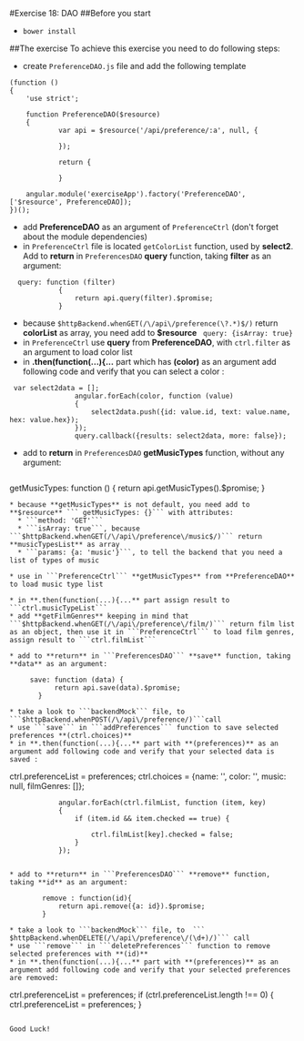 #Exercise 18: DAO
##Before you start 
* ```bower install```

##The exercise
To achieve this exercise you need to do following steps:
* create ```PreferenceDAO.js``` file and add the following template
```
(function ()
{
    'use strict';

    function PreferenceDAO($resource)
    {
            var api = $resource('/api/preference/:a', null, {

            });
            
            return {
            
            }

    angular.module('exerciseApp').factory('PreferenceDAO', ['$resource', PreferenceDAO]);
})();
```

* add **PreferenceDAO** as an argument of ```PreferenceCtrl``` (don't forget about the module dependencies)
* in ```PreferenceCtrl``` file is located ```getColorList``` function, used by **select2**. Add to **return** in ```PreferencesDAO``` **query** function, taking  **filter** as an argument:
```
  query: function (filter)
            {
                return api.query(filter).$promise;
            }
```
* because ```$httpBackend.whenGET(/\/api\/preference(\?.*)$/)``` return **colorList** as array, you need add to **$resource** ``` query: {isArray: true}```
* in ```PreferenceCtrl``` use **query** from **PreferenceDAO**, with ```ctrl.filter``` as an argument to load color list
* in **.then(function(...){...** part which has **(color)** as an argument add following code and verify that you can select a color :
```
 var select2data = [];
                angular.forEach(color, function (value)
                {
                    select2data.push({id: value.id, text: value.name, hex: value.hex});
                });
                query.callback({results: select2data, more: false});
```

* add to **return** in ```PreferencesDAO``` **getMusicTypes** function, without any argument:
  ```
 getMusicTypes: function ()
            {
                return api.getMusicTypes().$promise;
            }
  ```
* because **getMusicTypes** is not default, you need add to **$resource** ``` getMusicTypes: {}``` with attributes:
    * ```method: 'GET'```
    * ```isArray: true```, because  ```$httpBackend.whenGET(/\/api\/preference\/music$/)``` return **musicTypesList** as array
    * ```params: {a: 'music'}```, to tell the backend that you need a list of types of music

* use in ```PreferenceCtrl``` **getMusicTypes** from **PreferenceDAO** to load music type list

* in **.then(function(...){...** part assign result to ```ctrl.musicTypeList```
* add **getFilmGenres** keeping in mind that ```$httpBackend.whenGET(/\/api\/preference\/film/)``` return film list as an object, then use it in ```PreferenceCtrl``` to load film genres, assign result to ```ctrl.filmList```

* add to **return** in ```PreferencesDAO``` **save** function, taking  **data** as an argument:
```
         save: function (data) {
               return api.save(data).$promise;
           }
```
* take a look to ```backendMock``` file, to  ```$httpBackend.whenPOST(/\/api\/preference/)```call
* use ```save``` in ```addPreferences``` function to save selected preferences **(ctrl.choices)** 
* in **.then(function(...){...** part with **(preferences)** as an argument add following code and verify that your selected data is saved : 

```
 ctrl.preferenceList = preferences;
                ctrl.choices = {name: '', color: '', music: null, filmGenres: []};

                angular.forEach(ctrl.filmList, function (item, key)
                {
                    if (item.id && item.checked == true) {

                        ctrl.filmList[key].checked = false;
                    }
                });
```

* add to **return** in ```PreferencesDAO``` **remove** function, taking **id** as an argument:
```
            remove : function(id){
                return api.remove({a: id}).$promise;
            }
```
* take a look to ```backendMock``` file, to  ``` $httpBackend.whenDELETE(/\/api\/preference\/(\d+)/)``` call
* use ```remove``` in ```deletePreferences``` function to remove selected preferences with **(id)** 
* in **.then(function(...){...** part with **(preferences)** as an argument add following code and verify that your selected preferences are removed: 

```
 ctrl.preferenceList = preferences;
              if (ctrl.preferenceList.length !== 0) {
                                  ctrl.preferenceList = preferences;
                              }
```

Good Luck!
